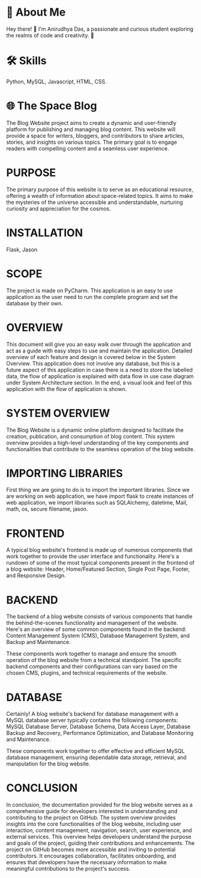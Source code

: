 # 🚀 About Me

Hey there! 👋 I'm Anirudhya Das, a passionate and curious student exploring the realms of code and creativity. 🌈

# 🛠 Skills

Python, MySQL, Javascript, HTML, CSS.



# 🌐 The Space Blog

The Blog Website project aims to create a dynamic and user-friendly platform for publishing and managing blog content. This website will provide a space for writers, bloggers, and contributors to share articles, stories, and insights on various topics. The primary goal is to engage readers with compelling content and a seamless user experience.


# PURPOSE

The primary purpose of this website is to serve as an educational resource, offering a wealth of information about space-related topics. It aims to make the mysteries of the universe accessible and understandable, nurturing curiosity and appreciation for the cosmos.


# INSTALLATION

Flask, Jason

# SCOPE

The project is made on PyCharm. This application is an easy to use application as the user need to run the complete program and set the database by their own.

# OVERVIEW

This document will give you an easy walk over through the application and act as a guide with easy steps to use and maintain the application. Detailed overview of each feature and design is covered below in the System Overview. This application does not involve any database, but this is a future aspect of this application in case there is a need to store the labelled data, the flow of application is explained with data flow in use case diagram under System Architecture section. In the end, a visual look and feel of this application with the flow of application is shown. 

# SYSTEM OVERVIEW

The Blog Website is a dynamic online platform designed to facilitate the creation, publication, and consumption of blog content. This system overview provides a high-level understanding of the key components and functionalities that contribute to the seamless operation of the blog website.

# IMPORTING LIBRARIES

First thing we are going to do is to import the important libraries. Since we are working on web application, we have import flask  to create instances of web application, we import libraries such as SQLAlchemy, datetime, Mail, math, os, secure filename, jason. 

# FRONTEND

A typical blog website's frontend is made up of numerous components that work together to provide the user interface and functionality. Here's a rundown of some of the most typical components present in the frontend of a blog website: Header, Home/Featured Section, Single Post Page, Footer, and Responsive Design.

# BACKEND

The backend of a blog website consists of various components that handle the behind-the-scenes functionality and management of the website. Here's an overview of some common components found in the backend: Content Management System (CMS), Database Management System, and Backup and Maintenance.

These components work together to manage and ensure the smooth operation of the blog website from a technical standpoint. The specific backend components and their configurations can vary based on the chosen CMS, plugins, and technical requirements of the website.

# DATABASE

Certainly! A blog website's backend for database management with a MySQL database server typically contains the following components: MySQL Database Server, Database Schema,
Data Access Layer, Database Backup and Recovery, Performance Optimization, and Database Monitoring and Maintenance. 

These components work together to offer effective and efficient MySQL database management, ensuring dependable data storage, retrieval, and manipulation for the blog website.

# CONCLUSION

In conclusion, the documentation provided for the blog website serves as a comprehensive guide for developers interested in understanding and contributing to the project on GitHub. The system overview provides insights into the core functionalities of the blog website, including user interaction, content management, navigation, search, user experience, and external services. This overview helps developers understand the purpose and goals of the project, guiding their contributions and enhancements. The project on GitHub becomes more accessible and inviting to potential contributors. It encourages collaboration, facilitates onboarding, and ensures that developers have the necessary information to make meaningful contributions to the project's success.
